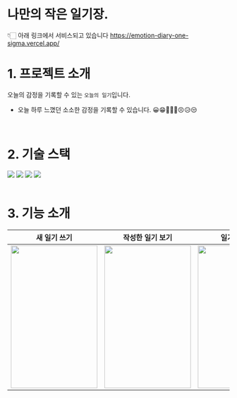 # 나만의 작은 일기장.

👇🏻 아래 링크에서 서비스되고 있습니다
https://emotion-diary-one-sigma.vercel.app/
<br>

# 1. 프로젝트 소개

오늘의 감정을 기록할 수 있는 `오늘의 일기`입니다.
- 오늘 하루 느꼈던 소소한 감정을 기록할 수 있습니다.
😀😁🤣🥲🤨😣😥😒

<br>

# 2. 기술 스택
<div>
  <img src="https://img.shields.io/badge/javascript-grey?style=for-the-badge&logo=javascript&logoColor=f7df1e" />
  <img src="https://img.shields.io/badge/React-grey?style=for-the-badge&logo=React&logoColor=61DAFB"/>
  <img src="https://img.shields.io/badge/Prettier-grey?style=for-the-badge&logo=Prettier&logoColor=F7B93E"/>
  <img src="https://img.shields.io/badge/ESLint-grey?style=for-the-badge&logo=ESLint&logoColor=4B32C3"/>
</div>

<br>

# 3. 기능 소개


| 새 일기 쓰기                                                                                                            | 작성한 일기 보기                                                                                                                                                                  | 일기 수정하기                                                                                                                           | 일기 삭제하기                                                                                                                                                                  |
| --------------------------------------------------------------------------------------------------------------------------- | ------------------------------------------------------------------------------------------------------------------------------------------------------------------------------------------- | ------------------------------------------------------------------------------------------------------------------------------------- | ------------------------------------------------------------------------------------------------------------------------------------------------------------------------------------------- |
| <img src="https://github.com/user-attachments/assets/fc486f2a-3671-4ba2-b0e5-2b74d1ba1050" width="196" height="324"> | <img src="https://github.com/user-attachments/assets/6cfe294b-4dd4-4f36-a460-c80fb034b97c" width="196" height="324"> | <img src="https://github.com/user-attachments/assets/1880e250-717b-496c-a2e6-2ef9e83ef6f1" width="196" height="324"> | <img src="https://github.com/user-attachments/assets/175df465-b4b1-4ebf-a68c-41eace66b1fa" width="196" height="324"> |
